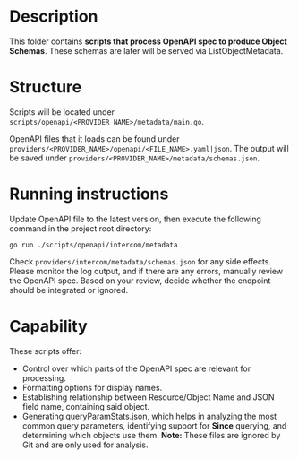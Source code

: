 # Description

This folder contains **scripts that process OpenAPI spec to produce Object Schemas**.
These schemas are later will be served via ListObjectMetadata.

# Structure

Scripts will be located under `scripts/openapi/<PROVIDER_NAME>/metadata/main.go`.

OpenAPI files that it loads can be found under `providers/<PROVIDER_NAME>/openapi/<FILE_NAME>.yaml|json`.
The output will be saved under `providers/<PROVIDER_NAME>/metadata/schemas.json`.

# Running instructions

Update OpenAPI file to the latest version, then execute the following command in the project root directory:

```
go run ./scripts/openapi/intercom/metadata
```
Check `providers/intercom/metadata/schemas.json` for any side effects. Please monitor the log output,
and if there are any errors, manually review the OpenAPI spec. Based on your review,
decide whether the endpoint should be integrated or ignored.

# Capability

These scripts offer:
* Control over which parts of the OpenAPI spec are relevant for processing.
* Formatting options for display names.
* Establishing relationship between Resource/Object Name and JSON field name, containing said object.
* Generating queryParamStats.json, which helps in analyzing the most common query parameters, 
identifying support for **Since** querying, and determining which objects use them. 
**Note:** These files are ignored by Git and are only used for analysis.
